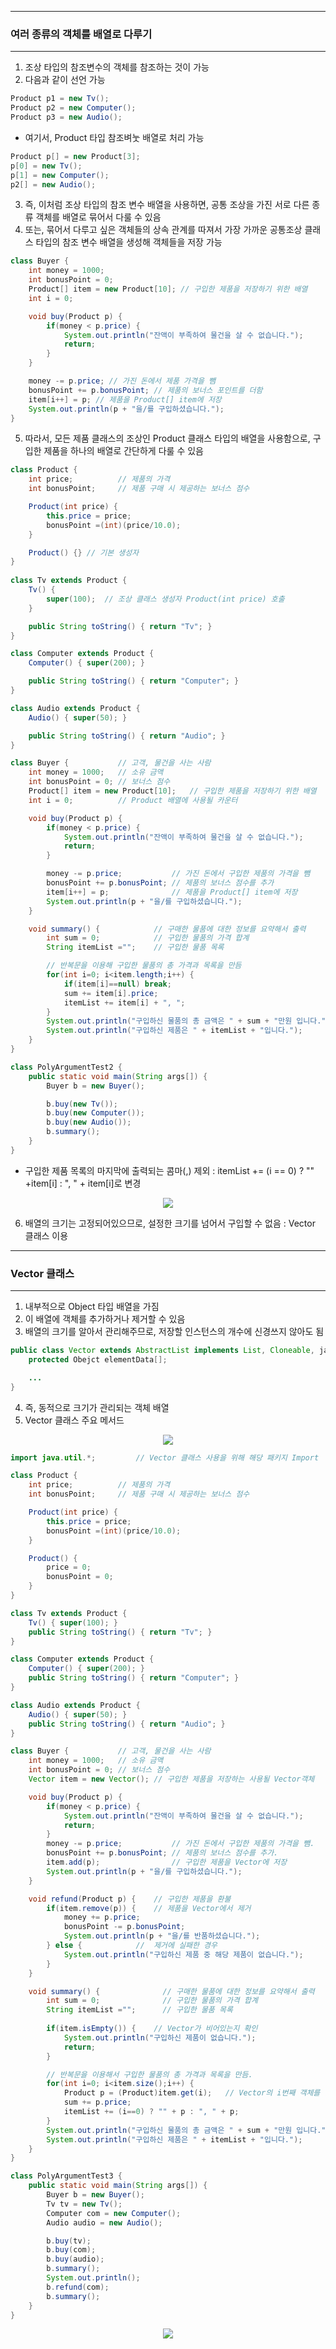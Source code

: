 -----
### 여러 종류의 객체를 배열로 다루기
-----
1. 조상 타입의 참조변수의 객체를 참조하는 것이 가능
2. 다음과 같이 선언 가능
```java
Product p1 = new Tv();
Product p2 = new Computer();
Product p3 = new Audio();
```
  - 여기서, Product 타입 참조벼눗 배열로 처리 가능
```java
Product p[] = new Product[3];
p[0] = new Tv();
p[1] = new Computer();
p2[] = new Audio();
```

3. 즉, 이처럼 조상 타입의 참조 변수 배열을 사용하면, 공통 조상을 가진 서로 다른 종류 객체를 배열로 묶어서 다룰 수 있음
4. 또는, 묶어서 다루고 싶은 객체들의 상속 관계를 따져서 가장 가까운 공통조상 클래스 타입의 참조 변수 배열을 생성해 객체들을 저장 가능
```java
class Buyer {
    int money = 1000;
    int bonusPoint = 0;
    Product[] item = new Product[10]; // 구입한 제품을 저장하기 위한 배열
    int i = 0;

    void buy(Product p) {
        if(money < p.price) {
            System.out.println("잔액이 부족하여 물건을 살 수 없습니다.");
            return;
        }
    }

    money -= p.price; // 가진 돈에서 제품 가격을 뺌
    bonusPoint += p.bonusPoint; // 제품의 보너스 포인트를 더함
    item[i++] = p; // 제품을 Product[] item에 저장
    System.out.println(p + "을/를 구입하셨습니다.");
}
```
5. 따라서, 모든 제품 클래스의 조상인 Product 클래스 타입의 배열을 사용함으로, 구입한 제품을 하나의 배열로 간단하게 다룰 수 있음

```java
class Product {
	int price;			// 제품의 가격
	int bonusPoint;		// 제품 구매 시 제공하는 보너스 점수

	Product(int price) {
		this.price = price;
		bonusPoint =(int)(price/10.0);
	}

	Product() {} // 기본 생성자
}
 
class Tv extends Product {
	Tv() {
		super(100);	 // 조상 클래스 생성자 Product(int price) 호출
	}

	public String toString() { return "Tv"; }
}

class Computer extends Product {
	Computer() { super(200); }

	public String toString() { return "Computer"; }
}

class Audio extends Product {
	Audio() { super(50); }

	public String toString() { return "Audio"; }
}

class Buyer {			// 고객, 물건을 사는 사람
	int money = 1000;	// 소유 금액
	int bonusPoint = 0;	// 보너스 점수
	Product[] item = new Product[10];	// 구입한 제품을 저장하기 위한 배열
	int i = 0;			// Product 배열에 사용될 카운터

	void buy(Product p) {
		if(money < p.price) {
			System.out.println("잔액이 부족하여 물건을 살 수 없습니다.");
			return;
		}

		money -= p.price;	        // 가진 돈에서 구입한 제품의 가격을 뺌
		bonusPoint += p.bonusPoint;	// 제품의 보너스 점수를 추가
		item[i++] = p;		        // 제품을 Product[] item에 저장
		System.out.println(p + "을/를 구입하셨습니다.");
	}

	void summary() {		    // 구매한 물품에 대한 정보를 요약해서 출력
		int sum = 0;		 	// 구입한 물품의 가격 합계
		String itemList =""; 	// 구입한 물품 목록

		// 반복문을 이용해 구입한 물품의 총 가격과 목록을 만듬
		for(int i=0; i<item.length;i++) {
			if(item[i]==null) break;
			sum += item[i].price;
			itemList += item[i] + ", ";
		}
		System.out.println("구입하신 물품의 총 금액은 " + sum + "만원 입니다.");
		System.out.println("구입하신 제품은 " + itemList + "입니다.");
	}
}

class PolyArgumentTest2 {
	public static void main(String args[]) {
		Buyer b = new Buyer();

		b.buy(new Tv());
		b.buy(new Computer());
		b.buy(new Audio());
		b.summary();
	}
}
```
  - 구입한 제품 목록의 마지막에 출력되는 콤마(,) 제외 : itemList += (i == 0) ? "" +item[i] : ", " + item[i]로 변경
<div align="center">
<img src="https://github.com/sooyounghan/HTTP/assets/34672301/3c8e0631-22fc-4578-bcf2-88e87c54c5c1">
</div>

6. 배열의 크기는 고정되어있으므로, 설정한 크기를 넘어서 구입할 수 없음 : Vector 클래스 이용

-----
### Vector 클래스
-----
1. 내부적으로 Object 타입 배열을 가짐
2. 이 배열에 객체를 추가하거나 제거할 수 있음
3. 배열의 크기를 알아서 관리해주므로, 저장할 인스턴스의 개수에 신경쓰지 않아도 됨
```java
public class Vector extends AbstractList implements List, Cloneable, java.io.Serializable {
    protected Obejct elementData[];

    ...
}
```
4. 즉, 동적으로 크기가 관리되는 객체 배열
5. Vector 클래스 주요 메서드
<div align="center">
<img src="https://github.com/sooyounghan/HTTP/assets/34672301/c52ddad6-0e11-4491-a9e8-a6b0c38f5235">
</div>

```java
import java.util.*;			// Vector 클래스 사용을 위해 해당 패키지 Import

class Product {
	int price;			// 제품의 가격
	int bonusPoint;		// 제품 구매 시 제공하는 보너스 점수

	Product(int price) {
		this.price = price;
		bonusPoint =(int)(price/10.0);
	}

	Product() {
		price = 0;
		bonusPoint = 0;
	}
}

class Tv extends Product {
	Tv() { super(100); }
	public String toString() { return "Tv"; }
}

class Computer extends Product {
	Computer() { super(200); }
	public String toString() { return "Computer"; }
}

class Audio extends Product {
	Audio() { super(50); }
	public String toString() { return "Audio"; }
}

class Buyer {			// 고객, 물건을 사는 사람
	int money = 1000;  	// 소유 금액
	int bonusPoint = 0;	// 보너스 점수
	Vector item = new Vector();	// 구입한 제품을 저장하는 사용될 Vector객체

	void buy(Product p) {
		if(money < p.price) {
			System.out.println("잔액이 부족하여 물건을 살 수 없습니다.");
			return;
		}
		money -= p.price;			// 가진 돈에서 구입한 제품의 가격을 뺌.
		bonusPoint += p.bonusPoint;	// 제품의 보너스 점수를 추가.
		item.add(p);				// 구입한 제품을 Vector에 저장
		System.out.println(p + "을/를 구입하셨습니다.");
	}

	void refund(Product p) {	// 구입한 제품을 환불
		if(item.remove(p)) {	// 제품을 Vector에서 제거
			money += p.price;
			bonusPoint -= p.bonusPoint;
			System.out.println(p + "을/를 반품하셨습니다.");
		} else {			//  제거에 실패한 경우
			System.out.println("구입하신 제품 중 해당 제품이 없습니다.");		
		}
	}

	void summary() {		      // 구매한 물품에 대한 정보를 요약해서 출력
		int sum = 0;		      // 구입한 물품의 가격 합계
		String itemList =""; 	  // 구입한 물품 목록
		
		if(item.isEmpty()) {	// Vector가 비어있는지 확인
			System.out.println("구입하신 제품이 없습니다.");
			return;
		}

		// 반복문을 이용해서 구입한 물품의 총 가격과 목록을 만듬.
		for(int i=0; i<item.size();i++) {
			Product p = (Product)item.get(i);	// Vector의 i번째 객체를 얻어옴
			sum += p.price;
			itemList += (i==0) ? "" + p : ", " + p;
		}
		System.out.println("구입하신 물품의 총 금액은 " + sum + "만원 입니다.");
		System.out.println("구입하신 제품은 " + itemList + "입니다.");
	}
}

class PolyArgumentTest3 {
	public static void main(String args[]) {
		Buyer b = new Buyer();
		Tv tv = new Tv();
		Computer com = new Computer();
		Audio audio = new Audio();

		b.buy(tv);
		b.buy(com);
		b.buy(audio);
		b.summary();
		System.out.println();
		b.refund(com);
		b.summary();
	}
}
```
<div align="center">
<img src="https://github.com/sooyounghan/HTTP/assets/34672301/93176ef4-8bc1-45e3-a172-916580c320da">
</div>



